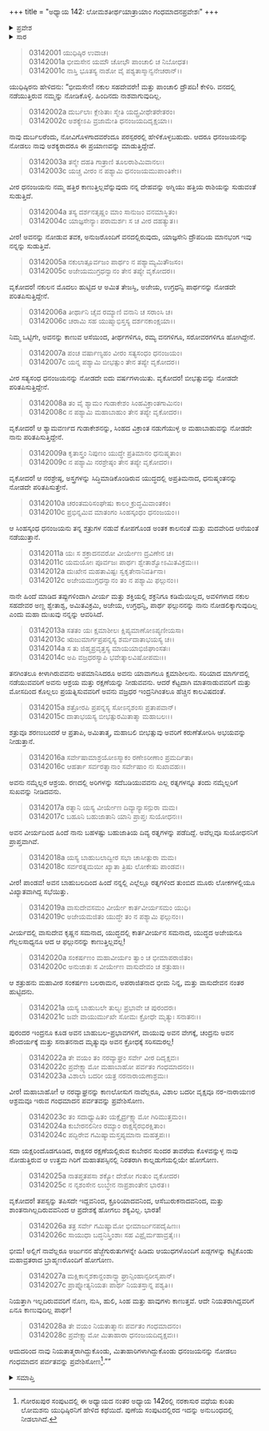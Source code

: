 +++
title = "ಅಧ್ಯಾಯ 142: ಲೋಮಶತೀರ್ಥಯಾತ್ರಾಯಾಂ ಗಂಧಮಾದನಪ್ರವೇಶಃ"
+++

<details><summary>ಪ್ರವೇಶ</summary>


।।   ಓಂ ಓಂ ನಮೋ ನಾರಾಯಣಾಯ।।   ಶ್ರೀ ವೇದವ್ಯಾಸಾಯ ನಮಃ ।।

ಶ್ರೀ ಕೃಷ್ಣದ್ವೈಪಾಯನ ವೇದವ್ಯಾಸ ವಿರಚಿತ  

**ಶ್ರೀ ಮಹಾಭಾರತ**

**ಆರಣ್ಯಕ ಪರ್ವ**

**ತೀರ್ಥಯಾತ್ರಾ ಪರ್ವ**

**ಅಧ್ಯಾಯ 142**

</details>


<details><summary>ಸಾರ</summary>

ಅರ್ಜುನನಿಲ್ಲದ ಶೋಕವನ್ನು ವ್ಯಕ್ತಪಡಿಸುತ್ತಾ ಯುಧಿಷ್ಠಿರನು ಗಂಧಮಾದನ ಪರ್ವತವನ್ನು ಪ್ರವೇಶಿಸಿದುದು (1-28).

</details>


> 03142001 ಯುಧಿಷ್ಠಿರ ಉವಾಚ।  
03142001a ಭೀಮಸೇನ ಯಮೌ ಚೋಭೌ ಪಾಂಚಾಲಿ ಚ ನಿಬೋಧತ।  
03142001c ನಾಸ್ತಿ ಭೂತಸ್ಯ ನಾಶೋ ವೈ ಪಶ್ಯತಾಸ್ಮಾನ್ವನೇಚರಾನ್।।

ಯುಧಿಷ್ಠಿರನು ಹೇಳಿದನು: “ಭೀಮಸೇನ! ನಕುಲ ಸಹದೇವರೇ! ಮತ್ತು ಪಾಂಚಾಲಿ ದ್ರೌಪದಿ! ಕೇಳಿರಿ. ವನದಲ್ಲಿ ನಡೆಯುತ್ತಿರುವ ನಮ್ಮನ್ನು ನೋಡಿಕೊಳ್ಳಿ. ಹಿಂದಿನದು ನಾಶವಾಗುವುದಿಲ್ಲ.

> 03142002a ದುರ್ಬಲಾಃ ಕ್ಲೇಶಿತಾಃ ಸ್ಮೇತಿ ಯದ್ಬ್ರವೀಥೇತರೇತರಂ।  
03142002c ಅಶಕ್ಯೇಽಪಿ ವ್ರಜಾಮೇತಿ ಧನಂಜಯದಿದೃಕ್ಷಯಾ।।

ನಾವು ದುರ್ಬಲರೆಂದು, ನೋವಿಗೊಳಗಾದವರೆಂದೂ ಪರಸ್ಪರರಲ್ಲಿ ಹೇಳಿಕೊಳ್ಳಬಹುದು. ಆದರೂ ಧನಂಜಯನನ್ನು ನೋಡಲು ನಾವು ಅಶಕ್ಯರಾದರೂ ಈ ಪ್ರಯಾಣವನ್ನು ಮಾಡುತ್ತಿದ್ದೇವೆ.

> 03142003a ತನ್ಮೇ ದಹತಿ ಗಾತ್ರಾಣಿ ತೂಲರಾಶಿಮಿವಾನಲಃ।  
03142003c ಯಚ್ಚ ವೀರಂ ನ ಪಶ್ಯಾಮಿ ಧನಂಜಯಮುಪಾಂತಿಕೇ।।

ವೀರ ಧನಂಜಯನು ನಮ್ಮ ಹತ್ತಿರ ಕಾಣುತ್ತಿಲ್ಲವೆನ್ನುವುದು ನನ್ನ ದೇಹವನ್ನು ಅಗ್ನಿಯು ಹತ್ತಿಯ ರಾಶಿಯನ್ನು ಸುಡುವಂತೆ ಸುಡುತ್ತಿದೆ.

> 03142004a ತಸ್ಯ ದರ್ಶನತೃಷ್ಣಂ ಮಾಂ ಸಾನುಜಂ ವನಮಾಸ್ಥಿತಂ।  
03142004c ಯಾಜ್ಞಸೇನ್ಯಾಃ ಪರಾಮರ್ಶಃ ಸ ಚ ವೀರ ದಹತ್ಯುತ।।

ವೀರ! ಅವನನ್ನು ನೋಡುವ ತವಕ, ಅನುಜರೊಂದಿಗೆ ವನದಲ್ಲಿರುವುದು, ಯಾಜ್ಞಸೇನಿ ದ್ರೌಪದಿಯ ಮಾನಭಂಗ ಇವು ನನ್ನನ್ನು ಸುಡುತ್ತಿವೆ.

> 03142005a ನಕುಲಾತ್ಪೂರ್ವಜಂ ಪಾರ್ಥಂ ನ ಪಶ್ಯಾಮ್ಯಮಿತೌಜಸಂ।  
03142005c ಅಜೇಯಮುಗ್ರಧನ್ವಾನಂ ತೇನ ತಪ್ಯೇ ವೃಕೋದರ।।

ವೃಕೋದರ! ನಕುಲನ ಮೊದಲು ಹುಟ್ಟಿದ ಆ ಅಮಿತ ತೇಜಸ್ವಿ, ಅಜೇಯ, ಉಗ್ರಧನ್ವಿ ಪಾರ್ಥನನ್ನು ನೋಡದೇ ಪರಿತಪಿಸುತ್ತಿದ್ದೇನೆ.

> 03142006a ತೀರ್ಥಾನಿ ಚೈವ ರಮ್ಯಾಣಿ ವನಾನಿ ಚ ಸರಾಂಸಿ ಚ।  
03142006c ಚರಾಮಿ ಸಹ ಯುಷ್ಮಾಭಿಸ್ತಸ್ಯ ದರ್ಶನಕಾಂಕ್ಷಯಾ।।

ನಿಮ್ಮ ಒಟ್ಟಿಗೇ, ಅವನನ್ನು ಕಾಣುವ ಆಸೆಯಿಂದ, ತೀರ್ಥಗಳಿಗೂ, ರಮ್ಯ ವನಗಳಿಗೂ, ಸರೋವರಗಳಿಗೂ ಹೋಗಿದ್ದೇನೆ.

> 03142007a ಪಂಚ ವರ್ಷಾಣ್ಯಹಂ ವೀರಂ ಸತ್ಯಸಂಧಂ ಧನಂಜಯಂ।  
03142007c ಯನ್ನ ಪಶ್ಯಾಮಿ ಬೀಭತ್ಸುಂ ತೇನ ತಪ್ಯೇ ವೃಕೋದರ।।

ವೀರ ಸತ್ಯಸಂಧ ಧನಂಜಯನನ್ನು ನೋಡದೇ ಐದು ವರ್ಷಗಳಾಯಿತು. ವೃಕೋದರ! ಬೀಭತ್ಸುವನ್ನು ನೋಡದೇ ಪರಿತಪಿಸುತ್ತಿದ್ದೇನೆ.

> 03142008a ತಂ ವೈ ಶ್ಯಾಮಂ ಗುಡಾಕೇಶಂ ಸಿಂಹವಿಕ್ರಾಂತಗಾಮಿನಂ।  
03142008c ನ ಪಶ್ಯಾಮಿ ಮಹಾಬಾಹುಂ ತೇನ ತಪ್ಯೇ ವೃಕೋದರ।।

ವೃಕೋದರ! ಆ ಶ್ಯಾಮವರ್ಣದ ಗುಡಾಕೇಶನನ್ನು, ಸಿಂಹದ ವಿಕ್ರಾಂತ ನಡುಗೆಯುಳ್ಳ ಅ ಮಹಾಬಾಹುವನ್ನು ನೋಡದೇ ನಾನು ಪರಿತಪಿಸುತ್ತಿದ್ದೇನೆ.

> 03142009a ಕೃತಾಸ್ತ್ರಂ ನಿಪುಣಂ ಯುದ್ಧೇ ಪ್ರತಿಮಾನಂ ಧನುಷ್ಮತಾಂ।   
03142009c ನ ಪಶ್ಯಾಮಿ ನರಶ್ರೇಷ್ಠಂ ತೇನ ತಪ್ಯೇ ವೃಕೋದರ।।

ವೃಕೋದರ! ಆ ನರಶ್ರೇಷ್ಠ, ಅಸ್ತ್ರಗಳನ್ನು ಸಿದ್ಧಿಮಾಡಿಕೊಂಡಿರುವ ಯುದ್ಧದಲ್ಲಿ ಅಪ್ರತಿಮನಾದ, ಧನುಷ್ಮಂತನನ್ನು ನೋಡದೇ ಪರಿತಪಿಸುತ್ತೇನೆ.

> 03142010a ಚರಂತಮರಿಸಂಘೇಷು ಕಾಲಂ ಕ್ರುದ್ಧಮಿವಾಂತಕಂ।  
03142010c ಪ್ರಭಿನ್ನಮಿವ ಮಾತಂಗಂ ಸಿಂಹಸ್ಕಂಧಂ ಧನಂಜಯಂ।।

ಆ ಸಿಂಹಸ್ಕಂಧ ಧನಂಜಯನು ತನ್ನ ಶತ್ರುಗಳ ನಡುವೆ ಕೋಪಗೊಂಡ ಅಂತಕ ಕಾಲನಂತೆ ಮತ್ತು ಮದವೇರಿದ ಆನೆಯಂತೆ ನಡೆಯುತ್ತಾನೆ.

> 03142011a ಯಃ ಸ ಶಕ್ರಾದನವರೋ ವೀರ್ಯೇಣ ದ್ರವಿಣೇನ ಚ।  
03142011c ಯಮಯೋಃ ಪೂರ್ವಜಃ ಪಾರ್ಥಃ ಶ್ವೇತಾಶ್ವೋಽಮಿತವಿಕ್ರಮಃ।।  
03142012a ದುಃಖೇನ ಮಹತಾವಿಷ್ಟಃ ಸ್ವಕೃತೇನಾನಿವರ್ತಿನಾ।   
03142012c ಅಜೇಯಮುಗ್ರಧನ್ವಾನಂ ತಂ ನ ಪಶ್ಯಾಮಿ ಫಲ್ಗುನಂ।।

ನಾನೇ ಹಿಂದೆ ಮಾಡಿದ ತಪ್ಪುಗಳಿಂದಾಗಿ ವೀರ್ಯ ಮತ್ತು ಶಕ್ತಿಯಲ್ಲಿ ಶಕ್ರನಿಗೂ ಕಡಿಮೆಯಿಲ್ಲದ, ಅವಳಿಗಳಾದ ನಕುಲ ಸಹದೇವರ ಅಣ್ಣ ಶ್ವೇತಾಶ್ವ, ಅಮಿತವಿಕ್ರಮಿ, ಅಜೇಯ, ಉಗ್ರಧನ್ವಿ, ಪಾರ್ಥ ಫಲ್ಗುನನನ್ನು ನಾನು ನೋಡಲಿಕ್ಕಾಗುವುದಿಲ್ಲ ಎಂದು ಮಹಾ ದುಃಖವು ನನ್ನನ್ನು ಆವರಿಸಿದೆ.

> 03142013a ಸತತಂ ಯಃ ಕ್ಷಮಾಶೀಲಃ ಕ್ಷಿಪ್ಯಮಾಣೋಽಪ್ಯಣೀಯಸಾ।  
03142013c ಋಜುಮಾರ್ಗಪ್ರಪನ್ನಸ್ಯ ಶರ್ಮದಾತಾಭಯಸ್ಯ ಚ।।  
03142014a ಸ ತು ಜಿಹ್ಮಪ್ರವೃತ್ತಸ್ಯ ಮಾಯಯಾಭಿಜಿಘಾಂಸತಃ।  
03142014c ಅಪಿ ವಜ್ರಧರಸ್ಯಾಪಿ ಭವೇತ್ಕಾಲವಿಷೋಪಮಃ।।

ತನಗಿಂತಲೂ ಕೀಳಾಗಿರುವವನು ಅಪಮಾನಿಸಿದರೂ ಅವನು ಯಾವಾಗಲೂ ಕ್ಷಮಾಶೀಲನು. ಸರಿಯಾದ ಮಾರ್ಗದಲ್ಲಿ ನಡೆಯುವವರಿಗೆ ಅವನು ಆಶ್ರಯ ಮತ್ತು ರಕ್ಷಣೆಯನ್ನು ನೀಡುವವನು. ಆದರೆ ಕೆಟ್ಟದಾಗಿ ಮಾತನಾಡುವವರಿಗೆ ಮತ್ತು ಮೋಸದಿಂದ ಕೊಲ್ಲಲು ಪ್ರಯತ್ನಿಸುವವರಿಗೆ ಅವನು ವಜ್ರಧರ ಇಂದ್ರನಿಗಿಂತಲೂ ಹೆಚ್ಚಿನ ಕಾಲವಿಷದಂತೆ.

> 03142015a ಶತ್ರೋರಪಿ ಪ್ರಪನ್ನಸ್ಯ ಸೋಽನೃಶಂಸಃ ಪ್ರತಾಪವಾನ್।   
03142015c ದಾತಾಭಯಸ್ಯ ಬೀಭತ್ಸುರಮಿತಾತ್ಮಾ ಮಹಾಬಲಃ।।

ಶತ್ರುವೂ ಶರಣುಬಂದರೆ ಆ ಪ್ರತಾಪಿ, ಅಮಿತಾತ್ಮ, ಮಹಾಬಲಿ ಬೀಭತ್ಸುವು ಅವರಿಗೆ ಕರುಣೆತೋರಿಸಿ ಅಭಯವನ್ನು ನೀಡುತ್ತಾನೆ.

> 03142016a ಸರ್ವೇಷಾಮಾಶ್ರಯೋಽಸ್ಮಾಕಂ ರಣೇಽರೀಣಾಂ ಪ್ರಮರ್ದಿತಾ।  
03142016c ಆಹರ್ತಾ ಸರ್ವರತ್ನಾನಾಂ ಸರ್ವೇಷಾಂ ನಃ ಸುಖಾವಹಃ।।

ಅವನು ನಮ್ಮೆಲ್ಲರ ಆಶ್ರಯ. ರಣದಲ್ಲಿ ಅರಿಗಳನ್ನು ಸದೆಬಡಿಯುವವನು ಎಲ್ಲ ರತ್ನಗಳನ್ನೂ ತಂದು ನಮ್ಮೆಲ್ಲರಿಗೆ ಸುಖವನ್ನು ನೀಡಿದವನು.

> 03142017a ರತ್ನಾನಿ ಯಸ್ಯ ವೀರ್ಯೇಣ ದಿವ್ಯಾನ್ಯಾಸನ್ಪುರಾ ಮಮ।  
03142017c ಬಹೂನಿ ಬಹುಜಾತಾನಿ ಯಾನಿ ಪ್ರಾಪ್ತಃ ಸುಯೋಧನಃ।।

ಅವನ ವೀರ್ಯದಿಂದ ಹಿಂದೆ ನಾನು ಬಹಳಷ್ಟು ಬಹುಜಾತಿಯ ದಿವ್ಯ ರತ್ನಗಳನ್ನು ಪಡೆದಿದ್ದೆ. ಅವೆಲ್ಲವೂ ಸುಯೋಧನನಿಗೆ ಪ್ರಾಪ್ತವಾಗಿವೆ.

> 03142018a ಯಸ್ಯ ಬಾಹುಬಲಾದ್ವೀರ ಸಭಾ ಚಾಸೀತ್ಪುರಾ ಮಮ।   
03142018c ಸರ್ವರತ್ನಮಯೀ ಖ್ಯಾತಾ ತ್ರಿಷು ಲೋಕೇಷು ಪಾಂಡವ।।

ವೀರ! ಪಾಂಡವ! ಅವನ ಬಾಹುಬಲದಿಂದ ಹಿಂದೆ ನನ್ನಲ್ಲಿ ಎಲ್ಲೆಲ್ಲೂ ರತ್ನಗಳಿಂದ ತುಂಬಿದ ಮೂರು ಲೋಕಗಳಲ್ಲಿಯೂ ವಿಖ್ಯಾತವಾಗಿದ್ದ ಸಭೆಯಿತ್ತು.

> 03142019a ವಾಸುದೇವಸಮಂ ವೀರ್ಯೇ ಕಾರ್ತವೀರ್ಯಸಮಂ ಯುಧಿ।  
03142019c ಅಜೇಯಮಜಿತಂ ಯುದ್ಧೇ ತಂ ನ ಪಶ್ಯಾಮಿ ಫಲ್ಗುನಂ।।

ವೀರ್ಯದಲ್ಲಿ ವಾಸುದೇವ ಕೃಷ್ಣನ ಸಮನಾದ, ಯುದ್ಧದಲ್ಲಿ ಕಾರ್ತವೀರ್ಯನ ಸಮನಾದ, ಯುದ್ಧದ ಅಜೇಯನೂ ಗೆಲ್ಲಲಸಾಧ್ಯನೂ ಆದ ಆ ಫಲ್ಗುನನನ್ನು ಕಾಣುತ್ತಿಲ್ಲವಲ್ಲ!

> 03142020a ಸಂಕರ್ಷಣಂ ಮಹಾವೀರ್ಯಂ ತ್ವಾಂ ಚ ಭೀಮಾಪರಾಜಿತಂ।  
03142020c ಅನುಜಾತಃ ಸ ವೀರ್ಯೇಣ ವಾಸುದೇವಂ ಚ ಶತ್ರುಹಾ।।

ಆ ಶತ್ರುಹನು ಮಹಾವೀರ ಸಂಕರ್ಷಣ ಬಲರಾಮನ, ಅಪರಾಜಿತನಾದ ಭೀಮ ನಿನ್ನ, ಮತ್ತು ವಾಸುದೇವನ ನಂತರ ಹುಟ್ಟಿದನು.

> 03142021a ಯಸ್ಯ ಬಾಹುಬಲೇ ತುಲ್ಯಃ ಪ್ರಭಾವೇ ಚ ಪುರಂದರಃ।  
03142021c ಜವೇ ವಾಯುರ್ಮುಖೇ ಸೋಮಃ ಕ್ರೋಧೇ ಮೃತ್ಯುಃ ಸನಾತನಃ।।

ಪುರಂದರ ಇಂದ್ರನೂ ಕೂಡ ಅವನ ಬಾಹುಬಲ-ಪ್ರಭಾವಗಳಿಗೆ, ವಾಯುವು ಅವನ ವೇಗಕ್ಕೆ, ಚಂದ್ರನು ಅವನ ಸೌಂದರ್ಯಕ್ಕೆ ಮತ್ತು ಸನಾತನನಾದ ಮೃತ್ಯುವೂ ಅವನ ಕ್ರೋಧಕ್ಕೆ ಸರಿಸಮರಲ್ಲ!

> 03142022a ತೇ ವಯಂ ತಂ ನರವ್ಯಾಘ್ರಂ ಸರ್ವೇ ವೀರ ದಿದೃಕ್ಷವಃ।  
03142022c ಪ್ರವೇಕ್ಷ್ಯಾಮೋ ಮಹಾಬಾಹೋ ಪರ್ವತಂ ಗಂಧಮಾದನಂ।।  
03142023a ವಿಶಾಲಾ ಬದರೀ ಯತ್ರ ನರನಾರಾಯಣಾಶ್ರಮಃ।

ವೀರ! ಮಹಾಬಾಹೋ! ಆ ನರವ್ಯಾಘ್ರನನ್ನು ಕಾಣಲೋಸುಗ ನಾವೆಲ್ಲರೂ, ವಿಶಾಲ ಬದರೀ ವೃಕ್ಷವೂ ನರ-ನಾರಾಯಣರ ಆಶ್ರಮವೂ ಇರುವ ಗಂಧಮಾದನ ಪರ್ವತವನ್ನು ಪ್ರವೇಶಿಸೋಣ.

> 03142023c ತಂ ಸದಾಧ್ಯುಷಿತಂ ಯಕ್ಷೈರ್ದ್ರಕ್ಷ್ಯಾಮೋ ಗಿರಿಮುತ್ತಮಂ।।  
03142024a ಕುಬೇರನಲಿನೀಂ ರಮ್ಯಾಂ ರಾಕ್ಷಸೈರಭಿರಕ್ಷಿತಾಂ।  
03142024c ಪದ್ಭಿರೇವ ಗಮಿಷ್ಯಾಮಸ್ತಪ್ಯಮಾನಾ ಮಹತ್ತಪಃ।।

ಸದಾ ಯಕ್ಷರಿಂದೊಡಗೂಡಿದ, ರಾಕ್ಷಸರ ರಕ್ಷಣೆಯಲ್ಲಿರುವ ಕುಬೇರನ ಸುಂದರ ತಾವರೆಯ ಕೊಳವನ್ನುಳ್ಳ ನಾವು ನೋಡುತ್ತಿರುವ ಆ ಉತ್ತಮ ಗಿರಿಗೆ ಮಹಾತಪಸ್ಸಿನಲ್ಲಿ ನಿರತರಾಗಿ ಕಾಲ್ನಡುಗೆಯಲ್ಲಿಯೇ ಹೋಗೋಣ.

> 03142025a ನಾತಪ್ತತಪಸಾ ಶಕ್ಯೋ ದೇಶೋ ಗಂತುಂ ವೃಕೋದರ।  
03142025c ನ ನೃಶಂಸೇನ ಲುಬ್ಧೇನ ನಾಪ್ರಶಾಂತೇನ ಭಾರತ।।

ವೃಕೋದರ! ತಪಸ್ಸನ್ನು ತಪಿಸದೇ ಇದ್ದವನಿಂದ, ಕ್ರೂರಿಯಾದವನಿಂದ, ಆಸೆಬುರುಕನಾದವನಿಂದ, ಮತ್ತು ಶಾಂತನಾಗಿಲ್ಲದಿರುವವನಿಂದ ಆ ಪ್ರದೇಶಕ್ಕೆ ಹೋಗಲು ಶಕ್ಯವಿಲ್ಲ. ಭಾರತ!

> 03142026a ತತ್ರ ಸರ್ವೇ ಗಮಿಷ್ಯಾಮೋ ಭೀಮಾರ್ಜುನಪದೈಷಿಣಃ।   
03142026c ಸಾಯುಧಾ ಬದ್ಧನಿಸ್ತ್ರಿಂಶಾಃ ಸಹ ವಿಪ್ರೈರ್ಮಹಾವ್ರತೈಃ।।

ಭೀಮ! ಅಲ್ಲಿಗೆ ನಾವೆಲ್ಲರೂ ಅರ್ಜುನನ ಹೆಜ್ಜೆಗುರುತುಗಳನ್ನೇ ಹಿಡಿದು ಆಯುಧಗಳೊಂದಿಗೆ ಖಡ್ಗಗಳನ್ನು ಕಟ್ಟಿಕೊಂಡು ಮಹಾವ್ರತರಾದ ಬ್ರಾಹ್ಮಣರೊಂದಿಗೆ ಹೋಗೋಣ.

> 03142027a ಮಕ್ಷಿಕಾನ್ಮಶಕಾನ್ದಂಶಾನ್ವ್ಯಾಘ್ರಾನ್ಸಿಂಹಾನ್ಸರೀಸೃಪಾನ್।  
03142027c ಪ್ರಾಪ್ನೋತ್ಯನಿಯತಃ ಪಾರ್ಥ ನಿಯತಸ್ತಾನ್ನ ಪಶ್ಯತಿ।।

ನಿಯತ್ತಾಗಿ ಇಲ್ಲದಿರುವವರಿಗೆ ನೊಣ, ನುಸಿ, ಹುಲಿ, ಸಿಂಹ ಮತ್ತು ಹಾವುಗಳು ಕಾಣುತ್ತವೆ. ಆದೇ ನಿಯತರಾಗಿದ್ದವರಿಗೆ ಏನೂ ಕಾಣುವುದಿಲ್ಲ ಪಾರ್ಥ!

> 03142028a ತೇ ವಯಂ ನಿಯತಾತ್ಮಾನಃ ಪರ್ವತಂ ಗಂಧಮಾದನಂ।  
03142028c ಪ್ರವೇಕ್ಷ್ಯಾಮೋ ಮಿತಾಹಾರಾ ಧನಂಜಯದಿದೃಕ್ಷವಃ।।

ಆದುದರಿಂದ ನಾವು ನಿಯತಾತ್ಮರಾಗಿದ್ದುಕೊಂಡು, ಮಿತಾಹಾರಿಗಳಾಗಿದ್ದುಕೊಂಡು ಧನಂಜಯನನ್ನು ನೋಡಲು ಗಂಧಮಾದನ ಪರ್ವತವನ್ನು ಪ್ರವೇಶಿಸೋಣ[^1].””


<details><summary>ಸಮಾಪ್ತಿ</summary>


ಇತಿ ಶ್ರೀ ಮಹಾಭಾರತೇ ಆರಣ್ಯಕಪರ್ವಣಿ ತೀರ್ಥಯಾತ್ರಾಪರ್ವಣಿ ಲೋಮಶತೀರ್ಥಯಾತ್ರಾಯಾಂ ಗಂಧಮಾದನಪ್ರವೇಶೇ ದ್ವಿಚತ್ವಾರಿಂಶದಧಿಕಶತತಮೋಽಧ್ಯಾಯಃ।  
ಇದು ಮಹಾಭಾರತದ ಆರಣ್ಯಕಪರ್ವದಲ್ಲಿ ತೀರ್ಥಯಾತ್ರಾಪರ್ವದಲ್ಲಿ ಲೋಮಶತೀರ್ಥಯಾತ್ರೆಯಲ್ಲಿ ಗಂಧಮಾದನಪ್ರವೇಶವೆಂಬ ನೂರಾನಲ್ವತ್ತೆರಡನೆಯ ಅಧ್ಯಾಯವು.



</details>

[^1]: ಗೋರಖಪುರ ಸಂಪುಟದಲ್ಲಿ ಈ ಅಧ್ಯಾಯದ ನಂತರ ಅಧ್ಯಾಯ 142ರಲ್ಲಿ ನರಕಾಸುರ ವಧೆಯ ಕುರಿತು ಲೋಮಶನು ಯುಧಿಷ್ಠಿರನಿಗೆ ಹೇಳಿದ ಕಥೆಯಿದೆ. ಪುಣೆಯ ಸಂಪುಟದಲ್ಲಿರದ ಇದನ್ನು ಅನುಬಂಧದಲ್ಲಿ ನೀಡಲಾಗಿದೆ.